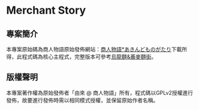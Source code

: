 # Merchant Story

## 專案簡介
本專案原始碼為商人物語原始發佈網站：[商人物語*あきんどものがたり](http://www.geocities.co.jp/Playtown-Bingo/8587/)下載所得，此程式碼為核心主程式，完整版本可參考[烏龍麵&蕎麥麵街](https://github.com/katelynn620/uron)。

## 版權聲明
本專案著作權為原始發佈者「由來 @ 商人物語」所有，程式碼以GPLv2授權進行發佈，故要進行發佈時需以相同模式授權，並保留原始作者名稱。